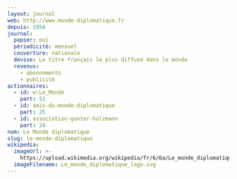 ```yaml
---
layout: journal
web: http://www.monde-diplomatique.fr
depuis: 1954
journal:
  papier: oui
  périodicité: mensuel
  couverture: nationale
  devise: Le titre français le plus diffusé dans le monde
  revenus:
    - abonnements
    - publicité
actionnaires:
  - id: w:Le_Monde
    part: 51
  - id: amis-du-monde-diplomatique
    part: 25
  - id: association-gunter-holzmann
    part: 24
nom: Le Monde diplomatique
slug: le-monde-diplomatique
wikipedia:
  imageUrl: >-
    https://upload.wikimedia.org/wikipedia/fr/6/6a/Le_monde_diplomatique_logo.svg
  imageFilename: Le_monde_diplomatique_logo.svg
---
```

